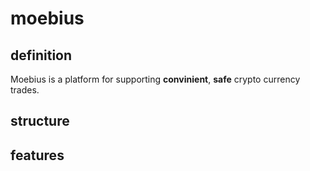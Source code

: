 # moebius

## definition
Moebius is a platform for supporting **convinient**, **safe** crypto currency trades.

## structure

## features
